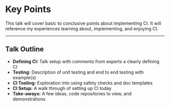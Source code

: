 # Key Points

This talk will cover basic to conclusive points about implementing CI. It will reference my experiences learning about, implementing, and enjoying CI.

----

## Talk Outline

- **Defining CI:** Talk setup with comments from experts a clearly defining CI
- **Testing:** Description of unit testing and end to end testing with example(s)
- **CI Tooling:** Exploration into using safety checks and doc templates
- **CI Setup:** A walk through of setting up CI today
- **Take-aways:** A few ideas, code repositories to view, and demonstrations

